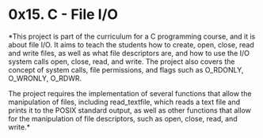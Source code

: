 # 0x15. C - File I/O

*This project is part of the curriculum for a C programming course, and it is about file I/O. It aims to teach the students how to create, open, close, read and write files, as well as what file descriptors are, and how to use the I/O system calls open, close, read, and write. The project also covers the concept of system calls, file permissions, and flags such as O_RDONLY, O_WRONLY, O_RDWR.

The project requires the implementation of several functions that allow the manipulation of files, including read_textfile, which reads a text file and prints it to the POSIX standard output, as well as other functions that allow for the manipulation of file descriptors, such as open, close, read, and write.*
